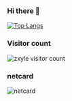 ### Hi there 👋

<!--
**zxyle/zxyle** is a ✨ _special_ ✨ repository because its `README.md` (this file) appears on your GitHub profile.

Here are some ideas to get you started:

- 🔭 I’m currently working on ...
- 🌱 I’m currently learning ...
- 👯 I’m looking to collaborate on ...
- 🤔 I’m looking for help with ...
- 💬 Ask me about ...
- 📫 How to reach me: ...
- 😄 Pronouns: ...
- ⚡ Fun fact: ...
-->

[![Top Langs](https://github-readme-stats.vercel.app/api/top-langs/?username=yaochao&layout)](https://github.com/yaochao/yaochao)

### Visitor count
<img src="https://profile-counter.glitch.me/{yaochao}/count.svg" alt="zxyle visitor count" />

### netcard
<img src="https://tool.lu/netcard" alt="netcard" />
